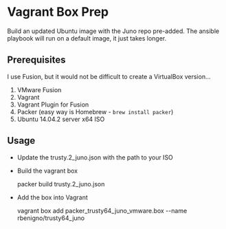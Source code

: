 Vagrant Box Prep
================

Build an updated Ubuntu image with the Juno repo pre-added.  The ansible playbook will run on a default image, it just takes longer.

Prerequisites
-------------

I use Fusion, but it would not be difficult to create a VirtualBox version...

1. VMware Fusion
2. Vagrant
3. Vagrant Plugin for Fusion
4. Packer (easy way is Homebrew - `brew install packer`)
5. Ubuntu 14.04.2 server x64 ISO

Usage 
-----

- Update the trusty.2_juno.json with the path to your ISO
- Build the vagrant box

    packer build trusty.2_juno.json

- Add the box into Vagrant

    vagrant box add packer_trusty64_juno_vmware.box --name rbenigno/trusty64_juno